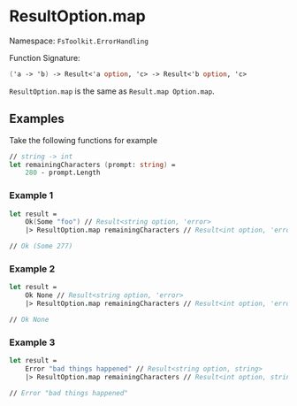 # ResultOption.map

Namespace: `FsToolkit.ErrorHandling`

Function Signature:

```fsharp
('a -> 'b) -> Result<'a option, 'c> -> Result<'b option, 'c>
```

`ResultOption.map` is the same as `Result.map Option.map`.

## Examples

Take the following functions for example

```fsharp
// string -> int
let remainingCharacters (prompt: string) =
    280 - prompt.Length
```

### Example 1

```fsharp
let result =
    Ok(Some "foo") // Result<string option, 'error>
    |> ResultOption.map remainingCharacters // Result<int option, 'error>

// Ok (Some 277)
```

### Example 2

```fsharp
let result =
    Ok None // Result<string option, 'error>
    |> ResultOption.map remainingCharacters // Result<int option, 'error>

// Ok None
```

### Example 3

```fsharp
let result =
    Error "bad things happened" // Result<string option, string>
    |> ResultOption.map remainingCharacters // Result<int option, string>

// Error "bad things happened"
```
